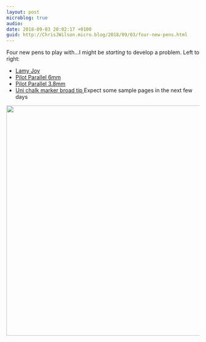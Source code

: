 ```yaml
---
layout: post
microblog: true
audio: 
date: 2018-09-03 20:02:17 +0100
guid: http://ChrisJWilson.micro.blog/2018/09/03/four-new-pens.html
---
```

Four new pens to play with...I might be _starting_ to develop a problem. 
Left to right:
- [Lamy Joy](http://www.amazon.com/dp/B00PV7RMSA/?tag=minima0e-20)
- [Pilot Parallel 6mm](http://www.amazon.com/dp/B002RJPLQK/?tag=minima0e-20)
- [Pilot Parallel 3.8mm ](http://www.amazon.com/dp/B004ESZ9DW/?tag=minima0e-20)
- [Uni chalk marker broad tip ](http://www.amazon.com/dp/B005NXE8KC/?tag=minima0e-20)
Expect some sample pages in the next few days

<img src="http://chrisjwilson.me/uploads/2018/7c6720db2d.jpg" width="600" height="600" />
